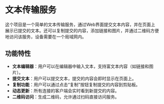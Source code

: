 # 文本传输服务

这个项目是一个简单的文本传输服务，通过Web界面提交文本内容，并在页面上展示已提交的文本。还可以复制提交的内容，添加链接和图片，并通过二维码方便地访问该服务，设备需要在一个局域网内。

## 功能特性

- **文本编辑器**：用户可以在编辑器中输入文本，支持富文本内容（如链接和图片）。
- **提交文本**：用户可以提交文本，提交的内容会即时显示在页面上。
- **复制功能**：用户可以通过点击“复制”按钮复制提交的内容到剪贴板。
- **动态更新**：所有连接的客户端会实时看到新提交的内容。
- **二维码访问**：生成二维码，允许通过扫码直接访问服务。
